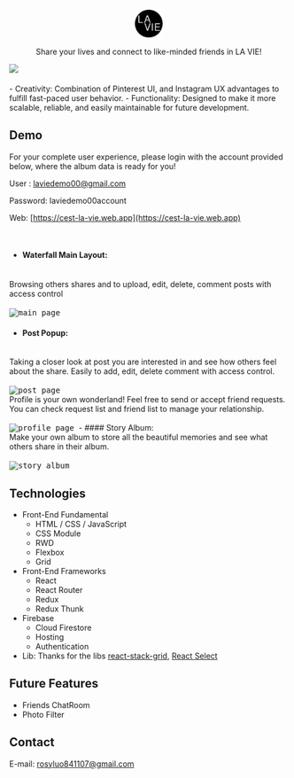 <p align="center">
  <a href="https://cest-la-vie.web.app/">
    <img src="src/img/LA_VIE_logo.png" alt="Logo" width="50">
  </a>

  <p align="center">
Share your lives and connect to like-minded friends in LA VIE!
  </p> 
</p>

<kbd>
    <img src="src/img/readme/preview.gif" />
</kbd>
<br/>
<br/>
- Creativity: Combination of Pinterest UI, and Instagram UX advantages to fulfill fast-paced user behavior.
- Functionality: Designed to make it more scalable, reliable, and easily maintainable for future development.

## Demo

For your complete user experience, please login with the account provided below, where the album data is ready for you!

User : laviedemo00@gmail.com

Password: laviedemo00account

Web: [https://cest-la-vie.web.app](https://cest-la-vie.web.app)

</div>
<br/>

-  #### Waterfall Main Layout:
  <br>
  Browsing others shares and to upload, edit, delete, comment posts with access control
  <br>
  <br/>
  <kbd>
  <img src ='src/img/readme/waterfalllayout.gif' alt='main page' />
  </kbd>

-  #### Post Popup:
  <br>
  Taking a closer look at post you are interested in and see how others feel about the share. Easily to add, edit, delete comment with access control.
  <br>
  <br/>
  <kbd>
  <img src ='src/img/readme/popup.gif' alt='post page' />
  </kbd>
  <br>
  Profile is your own wonderland!
  Feel free to send or accept friend requests. You can check request list and friend list to manage your relationship.
  <br>
  <br/>
  <kbd>
  <img src ='src/img/readme/friends.gif' alt='profile page' />
  </kbd>
- ####  Story Album:
  <br>
  Make your own album to store all the beautiful memories and see what others share in their album.
  <br>
  <br/>
  <kbd>
  <img src ='src/img/readme/storylist.gif' alt='story album' />
  </kbd>

## Technologies

- Front-End Fundamental
  - HTML / CSS / JavaScript
  - CSS Module
  - RWD
  - Flexbox
  - Grid
- Front-End Frameworks
  - React
  - React Router
  - Redux
  - Redux Thunk
- Firebase
  - Cloud Firestore
  - Hosting
  - Authentication
- Lib:
  Thanks for the libs [react-stack-grid](https://github.com/tsuyoshiwada/react-stack-grid), [React Select](https://github.com/JedWatson/react-select)

<!-- Core Components Strcture ( 2020.08 ) -->

<!-- plan -->

## Future Features

- Friends ChatRoom
- Photo Filter

## Contact

E-mail: rosyluo841107@gmail.com
